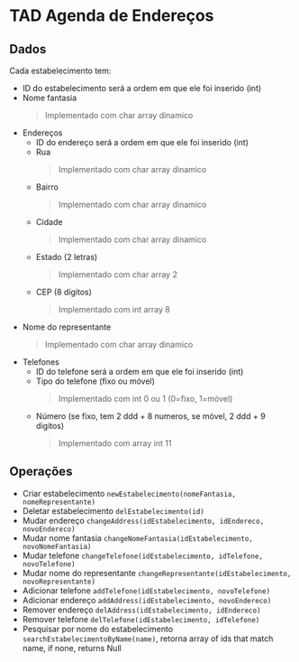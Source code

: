 # TAD Agenda de Endereços

## Dados

Cada estabelecimento tem:

- ID do estabelecimento será a ordem em que ele foi inserido (int)
- Nome fantasia
	> Implementado com char array dinamico
- Endereços
	- ID do endereço será a ordem em que ele foi inserido (int)
	- Rua
		> Implementado com char array dinamico
	- Bairro
		> Implementado com char array dinamico
	- Cidade
		> Implementado com char array dinamico
	- Estado (2 letras)
		> Implementado com char array 2
	- CEP (8 dígitos)
		> Implementado com int array 8
 - Nome do representante
	> Implementado com char array dinamico
- Telefones
	- ID do telefone será a ordem em que ele foi inserido (int)
	- Tipo do telefone (fixo ou móvel)
		> Implementado com int 0 ou 1 (0=fixo, 1=móvel)
	- Número (se fixo, tem 2 ddd + 8 numeros, se móvel, 2 ddd + 9 digitos)
		> Implementado com array int 11

## Operações
 - Criar estabelecimento ``newEstabelecimento(nomeFantasia, nomeRepresentante)``
 - Deletar estabelecimento ``delEstabelecimento(id)``
 - Mudar endereço ``changeAddress(idEstabelecimento, idEndereco, novoEndereco)``
 - Mudar nome fantasia ``changeNomeFantasia(idEstabelecimento, novoNomeFantasia)``
 - Mudar telefone ``changeTelefone(idEstabelecimento, idTelefone, novoTelefone)``
 - Mudar nome do representante ``changeRepresentante(idEstabelecimento, novoRepresentante)``
 - Adicionar telefone ``addTelefone(idEstabelecimento, novoTelefone)``
 - Adicionar endereço ``addAddress(idEstabelecimento, novoEndereco)``
 - Remover endereço ``delAddress(idEstabelecimento, idEndereco)``
 - Remover telefone ``delTelefone(idEstabelecimento, idTelefone)``
 - Pesquisar por nome do estabelecimento ``searchEstabelecimentoByName(name)``, retorna array of ids that match name, if none, returns Null


